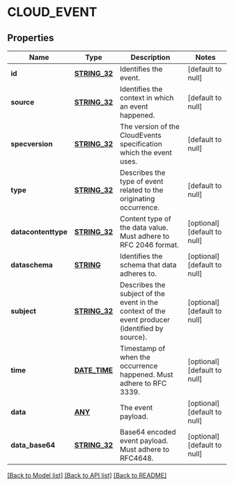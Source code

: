 # CLOUD_EVENT

## Properties
Name | Type | Description | Notes
------------ | ------------- | ------------- | -------------
**id** | [**STRING_32**](STRING_32.md) | Identifies the event. | [default to null]
**source** | [**STRING_32**](STRING_32.md) | Identifies the context in which an event happened. | [default to null]
**specversion** | [**STRING_32**](STRING_32.md) | The version of the CloudEvents specification which the event uses. | [default to null]
**type** | [**STRING_32**](STRING_32.md) | Describes the type of event related to the originating occurrence. | [default to null]
**datacontenttype** | [**STRING_32**](STRING_32.md) | Content type of the data value. Must adhere to RFC 2046 format. | [optional] [default to null]
**dataschema** | [**STRING**](STRING.md) | Identifies the schema that data adheres to. | [optional] [default to null]
**subject** | [**STRING_32**](STRING_32.md) | Describes the subject of the event in the context of the event producer (identified by source). | [optional] [default to null]
**time** | [**DATE_TIME**](DATE_TIME.md) | Timestamp of when the occurrence happened. Must adhere to RFC 3339. | [optional] [default to null]
**data** | [**ANY**](.md) | The event payload. | [optional] [default to null]
**data_base64** | [**STRING_32**](STRING_32.md) | Base64 encoded event payload. Must adhere to RFC4648. | [optional] [default to null]

[[Back to Model list]](../README.md#documentation-for-models) [[Back to API list]](../README.md#documentation-for-api-endpoints) [[Back to README]](../README.md)



